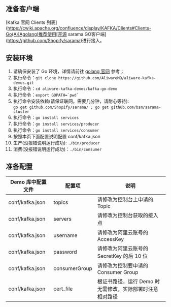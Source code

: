 
## 准备客户端

[Kafka 官网 Clients 列表](https://cwiki.apache.org/confluence/display/KAFKA/Clients#Clients-Go(AKAgolang)推荐使用[开源 sarama GO客户端](https://github.com/Shopify/sarama)进行接入。

## 安装环境
1. 请确保安装了 Go 环境，详情请前往 [golang 官网](https://golang.org "golang 官网") 参考；
2. 执行命令：`git clone https://github.com/AliwareMQ/aliware-kafka-demos.git`
3. 执行命令：`cd aliware-kafka-demos/kafka-go-demo`
4. 执行命令：<code>export GOPATH=\`pwd\`</code>
5. 执行命令安装依赖(请保证联网，需要几分钟，请耐心等待): 
</br>`go get github.com/Shopify/sarama/ ; go get github.com/bsm/sarama-cluster`
6. 执行命令：`go install services`
7. 执行命令：`go install services/producer`
8. 执行命令：`go install services/consumer`
9. 按照本页下面配置说明配置 conf/kafka.json
10. 生产(没报错说明运行成功): `./bin/producer`
11. 消费(没报错说明运行成功)：`./bin/consumer`


## 准备配置

| Demo 库中配置文件 |配置项| 说明 |
| --- | --- | --- |
| conf/kafka.json | topics | 请修改为控制台上申请的 Topic |
| conf/kafka.json | servers | 请修改为控制台获取的接入点 |
| conf/kafka.json  | username | 请修改为阿里云账号的 AccessKey |
| conf/kafka.json  | password | 请修改为阿里云账号的 SecretKey 的后 10 位 |
| conf/kafka.json  | consumerGroup | 请修改为控制要申请的 Consumer Group |
| conf/kafka.json  | cert_file | 根证书路径，运行 Demo 时无需修改，实际部署时注意相对路径 |

